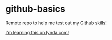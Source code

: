 github-basics
=============

Remote repo to help me test out my Github skills!

[I'm learning this on lynda.com!](http://www.lynda.com)
